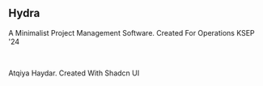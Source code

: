 ## Hydra

A Minimalist Project Management Software.
Created For Operations KSEP '24

<br>

Atqiya Haydar. Created With Shadcn UI